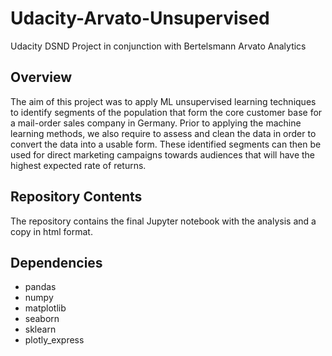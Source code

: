 # Udacity-Arvato-Unsupervised
Udacity DSND Project in conjunction with Bertelsmann Arvato Analytics

## Overview
The aim of this project was to apply ML unsupervised learning techniques to identify segments of the population that form the core customer base for a mail-order sales company in Germany. Prior to applying the machine learning methods, we also require to assess and clean the data in order to convert the data into a usable form. These identified segments can then be used for direct marketing campaigns towards audiences that will have the highest expected rate of returns. 

## Repository Contents
The repository contains the final Jupyter notebook with the analysis and a copy in html format.

## Dependencies

   - pandas
   - numpy
   - matplotlib
   - seaborn
   - sklearn
   - plotly_express
